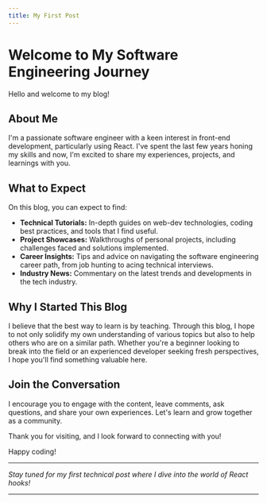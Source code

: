 ```yaml
---
title: My First Post
---
```

# Welcome to My Software Engineering Journey

Hello and welcome to my blog!

## About Me

I'm a passionate software engineer with a keen interest in front-end development, particularly using React. I've spent the last few years honing my skills and now, I'm excited to share my experiences, projects, and learnings with you.

## What to Expect

On this blog, you can expect to find:

- **Technical Tutorials:** In-depth guides on web-dev technologies, coding best practices, and tools that I find useful.
- **Project Showcases:** Walkthroughs of personal projects, including challenges faced and solutions implemented.
- **Career Insights:** Tips and advice on navigating the software engineering career path, from job hunting to acing technical interviews.
- **Industry News:** Commentary on the latest trends and developments in the tech industry.

## Why I Started This Blog

I believe that the best way to learn is by teaching. Through this blog, I hope to not only solidify my own understanding of various topics but also to help others who are on a similar path. Whether you're a beginner looking to break into the field or an experienced developer seeking fresh perspectives, I hope you'll find something valuable here.

## Join the Conversation

I encourage you to engage with the content, leave comments, ask questions, and share your own experiences. Let's learn and grow together as a community.

Thank you for visiting, and I look forward to connecting with you!

Happy coding!

---

*Stay tuned for my first technical post where I dive into the world of React hooks!*

---